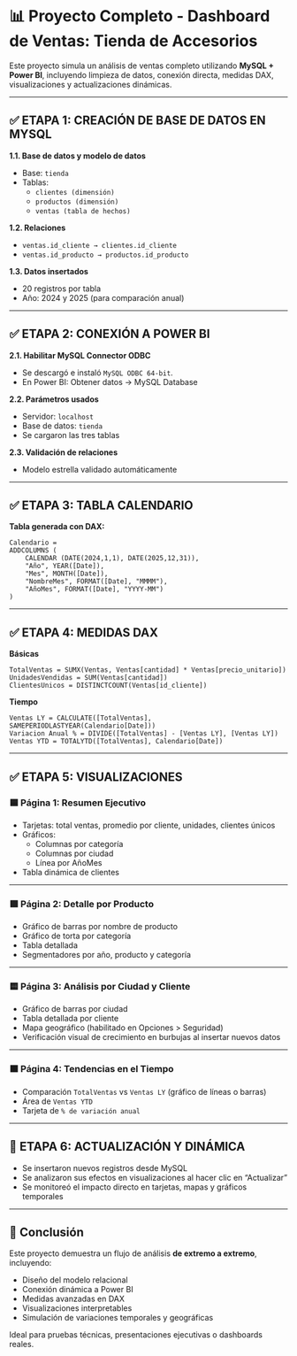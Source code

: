 # 📊 Proyecto Completo - Dashboard de Ventas: Tienda de Accesorios

Este proyecto simula un análisis de ventas completo utilizando **MySQL + Power BI**, incluyendo limpieza de datos, conexión directa, medidas DAX, visualizaciones y actualizaciones dinámicas.

---

## ✅ ETAPA 1: CREACIÓN DE BASE DE DATOS EN MYSQL

**1.1. Base de datos y modelo de datos**

- Base: `tienda`
- Tablas:
  - `clientes (dimensión)`
  - `productos (dimensión)`
  - `ventas (tabla de hechos)`

**1.2. Relaciones**
- `ventas.id_cliente → clientes.id_cliente`
- `ventas.id_producto → productos.id_producto`

**1.3. Datos insertados**
- 20 registros por tabla
- Año: 2024 y 2025 (para comparación anual)

---

## ✅ ETAPA 2: CONEXIÓN A POWER BI

**2.1. Habilitar MySQL Connector ODBC**

- Se descargó e instaló `MySQL ODBC 64-bit`.
- En Power BI: Obtener datos → MySQL Database

**2.2. Parámetros usados**
- Servidor: `localhost`
- Base de datos: `tienda`
- Se cargaron las tres tablas

**2.3. Validación de relaciones**
- Modelo estrella validado automáticamente

---

## ✅ ETAPA 3: TABLA CALENDARIO

**Tabla generada con DAX:**

```dax
Calendario = 
ADDCOLUMNS (
    CALENDAR (DATE(2024,1,1), DATE(2025,12,31)),
    "Año", YEAR([Date]),
    "Mes", MONTH([Date]),
    "NombreMes", FORMAT([Date], "MMMM"),
    "AñoMes", FORMAT([Date], "YYYY-MM")
)
```

---

## ✅ ETAPA 4: MEDIDAS DAX

**Básicas**
```dax
TotalVentas = SUMX(Ventas, Ventas[cantidad] * Ventas[precio_unitario])
UnidadesVendidas = SUM(Ventas[cantidad])
ClientesUnicos = DISTINCTCOUNT(Ventas[id_cliente])
```

**Tiempo**
```dax
Ventas LY = CALCULATE([TotalVentas], SAMEPERIODLASTYEAR(Calendario[Date]))
Variacion Anual % = DIVIDE([TotalVentas] - [Ventas LY], [Ventas LY])
Ventas YTD = TOTALYTD([TotalVentas], Calendario[Date])
```

---

## ✅ ETAPA 5: VISUALIZACIONES

### 🟦 Página 1: Resumen Ejecutivo
- Tarjetas: total ventas, promedio por cliente, unidades, clientes únicos
- Gráficos:
  - Columnas por categoría
  - Columnas por ciudad
  - Línea por AñoMes
- Tabla dinámica de clientes

---

### 🟩 Página 2: Detalle por Producto
- Gráfico de barras por nombre de producto
- Gráfico de torta por categoría
- Tabla detallada
- Segmentadores por año, producto y categoría

---

### 🟨 Página 3: Análisis por Ciudad y Cliente
- Gráfico de barras por ciudad
- Tabla detallada por cliente
- Mapa geográfico (habilitado en Opciones > Seguridad)
- Verificación visual de crecimiento en burbujas al insertar nuevos datos

---

### 🟧 Página 4: Tendencias en el Tiempo
- Comparación `TotalVentas` vs `Ventas LY` (gráfico de líneas o barras)
- Área de `Ventas YTD`
- Tarjeta de `% de variación anual`

---

## 🔁 ETAPA 6: ACTUALIZACIÓN Y DINÁMICA

- Se insertaron nuevos registros desde MySQL
- Se analizaron sus efectos en visualizaciones al hacer clic en “Actualizar”
- Se monitoreó el impacto directo en tarjetas, mapas y gráficos temporales

---

## 🎯 Conclusión

Este proyecto demuestra un flujo de análisis **de extremo a extremo**, incluyendo:

- Diseño del modelo relacional
- Conexión dinámica a Power BI
- Medidas avanzadas en DAX
- Visualizaciones interpretables
- Simulación de variaciones temporales y geográficas

Ideal para pruebas técnicas, presentaciones ejecutivas o dashboards reales.
